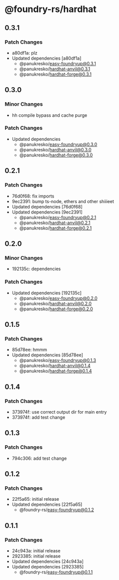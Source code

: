 # @foundry-rs/hardhat

## 0.3.1

### Patch Changes

- a80df1a: plz
- Updated dependencies [a80df1a]
  - @panukresko/easy-foundryup@0.3.1
  - @panukresko/hardhat-anvil@0.3.1
  - @panukresko/hardhat-forge@0.3.1

## 0.3.0

### Minor Changes

- hh compile bypass and cache purge

### Patch Changes

- Updated dependencies
  - @panukresko/easy-foundryup@0.3.0
  - @panukresko/hardhat-anvil@0.3.0
  - @panukresko/hardhat-forge@0.3.0

## 0.2.1

### Patch Changes

- 76d0f68: fix imports
- 9ec2391: bump ts-node, ethers and other shiiieet
- Updated dependencies [76d0f68]
- Updated dependencies [9ec2391]
  - @panukresko/easy-foundryup@0.2.1
  - @panukresko/hardhat-anvil@0.2.1
  - @panukresko/hardhat-forge@0.2.1

## 0.2.0

### Minor Changes

- 192135c: dependencies

### Patch Changes

- Updated dependencies [192135c]
  - @panukresko/easy-foundryup@0.2.0
  - @panukresko/hardhat-anvil@0.2.0
  - @panukresko/hardhat-forge@0.2.0

## 0.1.5

### Patch Changes

- 85d78ee: hmmm
- Updated dependencies [85d78ee]
  - @panukresko/easy-foundryup@0.1.3
  - @panukresko/hardhat-anvil@0.1.4
  - @panukresko/hardhat-forge@0.1.4

## 0.1.4

### Patch Changes

- 373974f: use correct output dir for main entry
- 373974f: add test change

## 0.1.3

### Patch Changes

- 794c306: add test change

## 0.1.2

### Patch Changes

- 22f5a65: initial release
- Updated dependencies [22f5a65]
  - @foundry-rs/easy-foundryup@0.1.2

## 0.1.1

### Patch Changes

- 24c943a: initial release
- 2923385: initial release
- Updated dependencies [24c943a]
- Updated dependencies [2923385]
  - @foundry-rs/easy-foundryup@0.1.1
